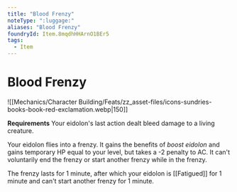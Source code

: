 ```yaml
---
title: "Blood Frenzy"
noteType: ":luggage:"
aliases: "Blood Frenzy"
foundryId: Item.8mqdhHHArnO1BEr5
tags:
  - Item
---
```


# Blood Frenzy
![[Mechanics/Character Building/Feats/zz_asset-files/icons-sundries-books-book-red-exclamation.webp|150]]

**Requirements** Your eidolon's last action dealt bleed damage to a living creature.

Your eidolon flies into a frenzy. It gains the benefits of _boost eidolon_ and gains temporary HP equal to your level, but takes a -2 penalty to AC. It can't voluntarily end the frenzy or start another frenzy while in the frenzy.

The frenzy lasts for 1 minute, after which your eidolon is [[Fatigued]] for 1 minute and can't start another frenzy for 1 minute.
